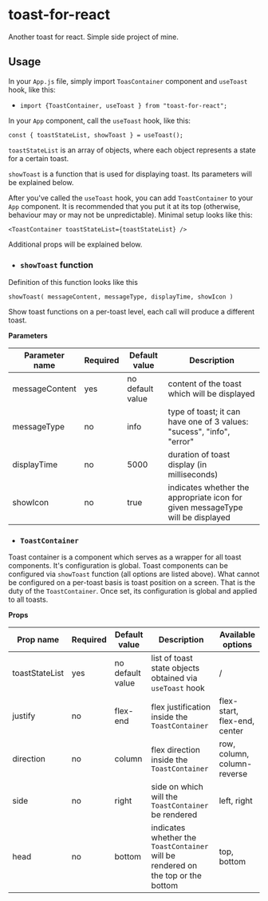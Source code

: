 # toast-for-react

Another toast for react. Simple side project of mine.

## Usage

In your `App.js` file, simply import
`ToasContainer` component and `useToast` hook, like this:

- `import {ToastContainer, useToast } from "toast-for-react"; `

In your `App` component, call the `useToast` hook, like this:

`const { toastStateList, showToast } = useToast();`

`toastStateList` is an array of objects, where each object represents a state for a certain toast.

`showToast` is a function that is used for displaying toast. Its parameters will be explained below.

After you've called the `useToast` hook,
you can add `ToastContainer` to your `App` component. It is recommended that you put it at its top (otherwise, behaviour may or may not be unpredictable). Minimal setup looks like this:

`<ToastContainer toastStateList={toastStateList} /> `

Additional props will be explained below.

- ### `showToast` function

Definition of this function looks like this

`showToast( messageContent, messageType, displayTime, showIcon )`

Show toast functions on a per-toast level, each call will produce a different toast.

**Parameters**

| Parameter name | Required | Default value    | Description                                                                    |
| -------------- | -------- | ---------------- | ------------------------------------------------------------------------------ |
| messageContent | yes      | no default value | content of the toast which will be displayed                                   |
| messageType    | no       | info             | type of toast; it can have one of 3 values: "sucess", "info", "error"          |
| displayTime    | no       | 5000             | duration of toast display (in milliseconds)                                    |
| showIcon       | no       | true             | indicates whether the appropriate icon for given messageType will be displayed |

- ### `ToastContainer`

Toast container is a component which serves as a wrapper for all toast components. It's configuration is global. Toast components can be configured via `showToast` function (all options are listed above).
What cannot be configured on a per-toast basis is toast position on a screen. That is the duty of the `ToastContainer`. Once set, its configuration is global and applied to all toasts.

**Props**

| Prop name      | Required | Default value    | Description                                                                      | Available options            |
| -------------- | -------- | ---------------- | -------------------------------------------------------------------------------- | ---------------------------- |
| toastStateList | yes      | no default value | list of toast state objects obtained via `useToast` hook                         | /                            |
| justify        | no       | flex-end         | flex justification inside the `ToastContainer`                                   | flex-start, flex-end, center |
| direction      | no       | column           | flex direction inside the `ToastContainer`                                       | row, column, column-reverse  |
| side           | no       | right            | side on which will the `ToastContainer` be rendered                              | left, right                  |
| head           | no       | bottom           | indicates whether the `ToastContainer` will be rendered on the top or the bottom | top, bottom                  |
